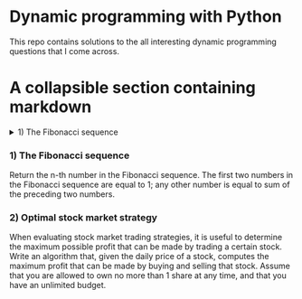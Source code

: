 # Dynamic programming with Python
This repo contains solutions to the all interesting dynamic programming questions that I come across.

# A collapsible section containing markdown
<details>
  <summary>1) The Fibonacci sequence</summary>
  Return the n-th number in the Fibonacci sequence. The first two numbers in the Fibonacci sequence are equal to 1; any other number is equal to sum of the preceding two numbers.
</details>

### 1) The Fibonacci sequence
Return the n-th number in the Fibonacci sequence. The first two numbers in the Fibonacci sequence are equal to 1; any other number is equal to sum of the preceding two numbers.

### 2) Optimal stock market strategy
When evaluating stock market trading strategies, it is useful to determine the maximum possible profit that can be made by trading a certain stock. Write an algorithm that, given the daily price of a stock, computes the maximum profit that can be made by buying and selling that stock. Assume that you are allowed to own no more than 1 share at any time, and that you have an unlimited budget.
